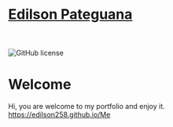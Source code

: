 # <a href="https://edilson258.github.io/Me">Edilson Pateguana<a/> <br/><br/>


 ![GitHub license](https://img.shields.io/badge/license-MIT-blue.svg)

# Welcome

Hi, you are welcome to my portfolio and enjoy it. <br/>
https://edilson258.github.io/Me
